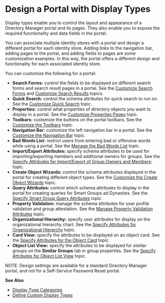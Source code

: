 # Design a Portal with Display Types

Display types enable you to control the layout and appearance of a Directory Manager portal and its
pages. They also enable you to expose the required functionality and data fields in the portal.

You can associate multiple identity stores with a portal and design a different portal for each
identity store. Adding links to the navigation bar, adding pages to the portal, and adding fields to
pages are some customization examples. In this way, the portal offers a different design and
functionality for each associated identity store.

You can customize the following for a portal:

- **Search Forms:** control the fields to be displayed on different search forms and search result
  pages in a portal. See the [Customize Search Forms](/docs/directorymanager/11.1/directorymanager/admincenter/portal/design/form/searchforms.md) and
  [Customize Search Results](/docs/directorymanager/11.1/directorymanager/admincenter/portal/design/form/searchresults.md) topics.
- **Quick Search:** control the schema attributes for quick search to run on. See the
  [Customize Quick Search](/docs/directorymanager/11.1/directorymanager/admincenter/portal/design/form/quicksearch.md) topic.
- **Properties:** control what properties of directory objects you want to display in a portal. See
  the [Customize Properties Pages](/docs/directorymanager/11.1/directorymanager/admincenter/portal/design/objectproperties.md) topic.
- **Toolbars:** customize the buttons on the portal toolbars. See the
  [Customize the Toolbars](/docs/directorymanager/11.1/directorymanager/admincenter/portal/design/toolbars.md) topic.
- **Navigation Bar:** customize the left navigation bar in a portal. See the
  [Customize the Navigation Bar](/docs/directorymanager/11.1/directorymanager/admincenter/portal/design/navigationbar.md) topic.
- **Bad Words List:** restrict users from entering bad or offensive words while using a portal. See
  the [Manage the Bad Words List](/docs/directorymanager/11.1/directorymanager/admincenter/portal/design/badwords.md) topic.
- **Import/Export Attributes:** specify schema attributes to be used for importing/exporting members
  and additional owners for groups. See the
  [Specify Attributes for Import/Export of Group Owners and Members](/docs/directorymanager/11.1/directorymanager/admincenter/portal/design/importexport.md):
  topic.
- **Create Object Wizards:** control the schema attributes displayed in the portal for creating
  different object types. See the
  [Customize the Create Object Wizards](/docs/directorymanager/11.1/directorymanager/admincenter/portal/design/createobject.md) topic.
- **Query Attributes:** control which schema attributes to display in the portal for creating
  queries for Smart Groups ad Dynasties. See the
  [ Specify Smart Group Query Attributes](/docs/directorymanager/11.1/directorymanager/admincenter/portal/design/queryattributes.md) topic.
- **Property Validation:** manage the schema attributes for user profile validation and group
  attestation. See the [Manage Property Validation Attributes](/docs/directorymanager/11.1/directorymanager/admincenter/portal/design/propertyvalidation.md)
  topic.
- **Organizational Hierarchy:** specify user attributes for display on the organizational hierarchy
  chart. See the
  [Specify Attributes for Organizational Hierarchy](/docs/directorymanager/11.1/directorymanager/admincenter/portal/design/organizationalhierarchy.md) topic.
- **Card View:** specify the attributes to be displayed on an object card. See the
  [Specify Attributes for the Object Card](/docs/directorymanager/11.1/directorymanager/admincenter/portal/design/objectcard.md) topic.
- **Object List View:** specify the attributes to be displayed for similar groups on the **Similar
  Groups** tab in group properties. See the
  [Specify Attributes for Object List View](/docs/directorymanager/11.1/directorymanager/admincenter/portal/design/objectlist.md) topic.

NOTE: Design settings are available for a standard Directory Manager portal, and not for a
Self-Service Password Reset portal.

**See Also**

- [Display Type Categories](/docs/directorymanager/11.1/directorymanager/admincenter/portal/displaytype/categories.md)
- [Define Custom Display Types](/docs/directorymanager/11.1/directorymanager/admincenter/portal/displaytype/custom.md)
